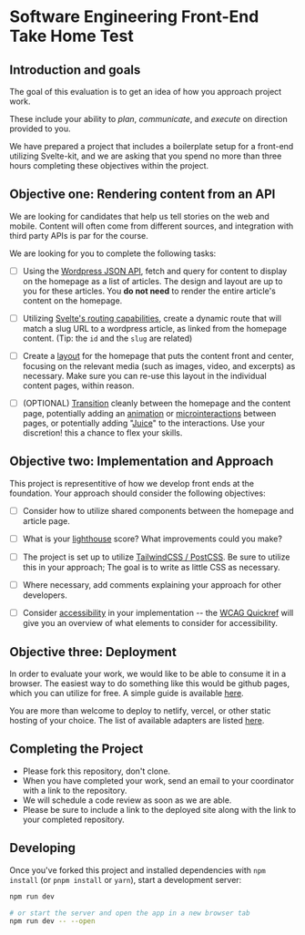 
# Software Engineering Front-End Take Home Test

## Introduction and goals
The goal of this evaluation is to get an idea of how you approach project work. 

These include your ability to *plan*, *communicate*, and *execute* on direction provided to you. 

We have prepared a project that includes a boilerplate setup for a front-end utilizing Svelte-kit, and we are asking that you spend no more than three hours completing these objectives within the project. 

## Objective one: Rendering content from an API
We are looking for candidates that help us tell stories on the web and mobile. Content will often come from different sources, and integration with third party APIs is par for the course. 

We are looking for you to complete the following tasks: 

- [ ] Using the [Wordpress JSON API](https://www.obama.org/wp-json/wp/v2/updates), fetch and query for content to display on the homepage as a list of articles. The design and layout are up to you for these articles.  You **do not need** to render the entire article's content on the homepage.

- [ ] Utilizing [Svelte's routing capabilities](https://kit.svelte.dev/docs#routing), create a dynamic route that will match a slug URL to a wordpress article, as linked from the homepage content. (Tip: the `id` and the `slug` are related)

- [ ] Create a [layout](https://kit.svelte.dev/docs#layouts) for the homepage that puts the content front and center, focusing on the relevant media (such as images, video, and excerpts) as necessary.  Make sure you can re-use this layout in the individual content pages, within reason.

- [ ] (OPTIONAL) [Transition](https://svelte.dev/docs#svelte_transition) cleanly between the homepage and the content page, potentially adding an [animation](https://svelte.dev/docs#svelte_animate) or [microinteractions](https://www.youtube.com/watch?v=tPoRAL7Lm1M) between pages, or potentially adding "[Juice](https://www.youtube.com/watch?v=Fy0aCDmgnxg)" to the interactions. Use your discretion! this a chance to flex your skills. 

## Objective two: Implementation and Approach
This project is representitive of how we develop front ends at the foundation. Your approach should consider the following objectives: 

- [ ] Consider how to utilize shared components between the homepage and article page. 

- [ ] What is your [lighthouse](https://developers.google.com/web/tools/lighthouse/) score? What improvements could you make?

- [ ] The project is set up to utilize [TailwindCSS / PostCSS](https://tailwindcss.com/). Be sure to utilize this in your approach; The goal is to write as little CSS as necessary. 

- [ ] Where necessary, add comments explaining your approach for other developers.

- [ ] Consider [accessibility](https://svelte.dev/docs#Accessibility_warnings) in your implementation -- the [WCAG Quickref](https://www.w3.org/WAI/WCAG21/quickref/) will give you an overview of what elements to consider for accessibility. 

## Objective three: Deployment
In order to evaluate your work, we would like to be able to consume it in a browser.  The easiest way to do something like this would be github pages, which you can utilize for free.  A simple guide is available [here](https://svelteland.github.io/svelte-kit-blog-demo/deply-to-github/).

You are more than welcome to deploy to netlify, vercel, or other static hosting of your choice. The list of available adapters are listed [here](https://github.com/sveltejs/kit/tree/master/packages). 

## Completing the Project
- Please fork this repository, don't clone. 
- When you have completed your work, send an email to your coordinator with a link to the repository. 
- We will schedule a code review as soon as we are able. 
- Please be sure to include a link to the deployed site along with the link to your completed repository.  

## Developing

Once you've forked this project and installed dependencies with `npm install` (or `pnpm install` or `yarn`), start a development server:

```bash
npm run dev

# or start the server and open the app in a new browser tab
npm run dev -- --open
```
